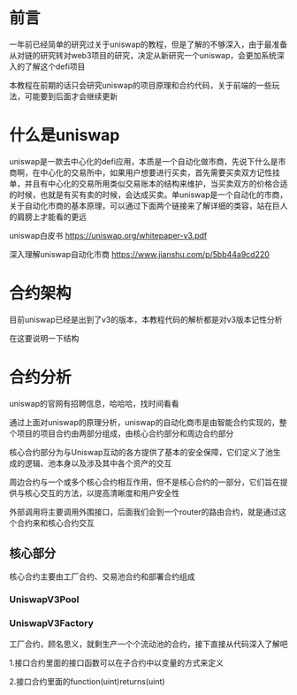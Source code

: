 # 前言

一年前已经简单的研究过关于uniswap的教程，但是了解的不够深入，由于最准备从对链的研究转对web3项目的研究，决定从新研究一个uniswap，会更加系统深入的了解这个defi项目

本教程在前期的话只会研究uniswap的项目原理和合约代码，关于前端的一些玩法，可能要到后面才会继续更新



# 什么是uniswap

uniswap是一款去中心化的defi应用，本质是一个自动化做市商，先说下什么是市商啊，在中心化的交易所中，如果用户想要进行买卖，首先需要买卖双方记性挂单，并且有中心化的交易所用类似交易账本的结构来维护，当买卖双方的价格合适的时候，也就是有买有卖的时候，会达成买卖。单uniswap是一个自动化的市商，关于自动化市商的基本原理，可以通过下面两个链接来了解详细的类容，站在巨人的肩膀上才能看的更远

uniswap白皮书 https://uniswap.org/whitepaper-v3.pdf

深入理解uniswap自动化市商 https://www.jianshu.com/p/5bb44a9cd220



# 合约架构

目前uniswap已经是出到了v3的版本，本教程代码的解析都是对v3版本记性分析



在这要说明一下结构



# 合约分析

uniswap的官网有招聘信息，哈哈哈，找时间看看

通过上面对uniswap的原理分析，uniswap的自动化商市是由智能合约实现的，整个项目的项目合约由两部分组成，由核心合约部分和周边合约部分

核心合约部分为与Uniswap互动的各方提供了基本的安全保障，它们定义了池生成的逻辑、池本身以及涉及其中各个资产的交互

周边合约与一个或多个核心合约相互作用，但不是核心合约的一部分，它们旨在提供与核心交互的方法，以提高清晰度和用户安全性

外部调用将主要调用外围接口，后面我们会到一个router的路由合约，就是通过这个合约来和核心合约交互

## 核心部分

核心合约主要由工厂合约、交易池合约和部署合约组成

### UniswapV3Pool





### UniswapV3Factory

工厂合约，顾名思义，就剩生产一个个流动池的合约，接下直接从代码深入了解吧





1.接口合约里面的接口函数可以在子合约中以变量的方式来定义

2.接口合约里面的function(uint)returns(uint)